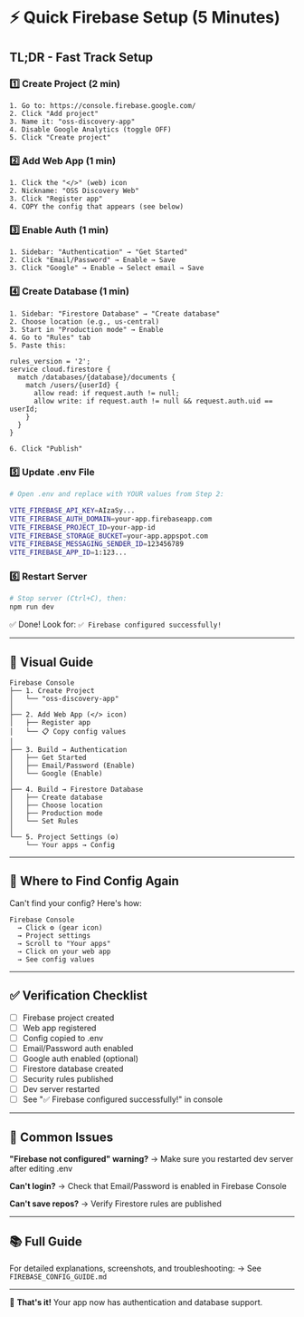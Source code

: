 # ⚡ Quick Firebase Setup (5 Minutes)

## TL;DR - Fast Track Setup

### 1️⃣ Create Project (2 min)

```
1. Go to: https://console.firebase.google.com/
2. Click "Add project"
3. Name it: "oss-discovery-app"
4. Disable Google Analytics (toggle OFF)
5. Click "Create project"
```

### 2️⃣ Add Web App (1 min)

```
1. Click the "</>" (web) icon
2. Nickname: "OSS Discovery Web"
3. Click "Register app"
4. COPY the config that appears (see below)
```

### 3️⃣ Enable Auth (1 min)

```
1. Sidebar: "Authentication" → "Get Started"
2. Click "Email/Password" → Enable → Save
3. Click "Google" → Enable → Select email → Save
```

### 4️⃣ Create Database (1 min)

```
1. Sidebar: "Firestore Database" → "Create database"
2. Choose location (e.g., us-central)
3. Start in "Production mode" → Enable
4. Go to "Rules" tab
5. Paste this:

rules_version = '2';
service cloud.firestore {
  match /databases/{database}/documents {
    match /users/{userId} {
      allow read: if request.auth != null;
      allow write: if request.auth != null && request.auth.uid == userId;
    }
  }
}

6. Click "Publish"
```

### 5️⃣ Update .env File

```bash
# Open .env and replace with YOUR values from Step 2:

VITE_FIREBASE_API_KEY=AIzaSy...
VITE_FIREBASE_AUTH_DOMAIN=your-app.firebaseapp.com
VITE_FIREBASE_PROJECT_ID=your-app-id
VITE_FIREBASE_STORAGE_BUCKET=your-app.appspot.com
VITE_FIREBASE_MESSAGING_SENDER_ID=123456789
VITE_FIREBASE_APP_ID=1:123...
```

### 6️⃣ Restart Server

```bash
# Stop server (Ctrl+C), then:
npm run dev
```

✅ Done! Look for: `✅ Firebase configured successfully!`

---

## 🎯 Visual Guide

```
Firebase Console
├── 1. Create Project
│   └── "oss-discovery-app"
│
├── 2. Add Web App (</> icon)
│   ├── Register app
│   └── 📋 Copy config values
│
├── 3. Build → Authentication
│   ├── Get Started
│   ├── Email/Password (Enable)
│   └── Google (Enable)
│
├── 4. Build → Firestore Database
│   ├── Create database
│   ├── Choose location
│   ├── Production mode
│   └── Set Rules
│
└── 5. Project Settings (⚙️)
    └── Your apps → Config
```

---

## 📍 Where to Find Config Again

Can't find your config? Here's how:

```
Firebase Console
  → Click ⚙️ (gear icon)
  → Project settings
  → Scroll to "Your apps"
  → Click on your web app
  → See config values
```

---

## ✅ Verification Checklist

- [ ] Firebase project created
- [ ] Web app registered
- [ ] Config copied to .env
- [ ] Email/Password auth enabled
- [ ] Google auth enabled (optional)
- [ ] Firestore database created
- [ ] Security rules published
- [ ] Dev server restarted
- [ ] See "✅ Firebase configured successfully!" in console

---

## 🚨 Common Issues

**"Firebase not configured" warning?**
→ Make sure you restarted dev server after editing .env

**Can't login?**
→ Check that Email/Password is enabled in Firebase Console

**Can't save repos?**
→ Verify Firestore rules are published

---

## 📚 Full Guide

For detailed explanations, screenshots, and troubleshooting:
→ See `FIREBASE_CONFIG_GUIDE.md`

---

🎉 **That's it!** Your app now has authentication and database support.

